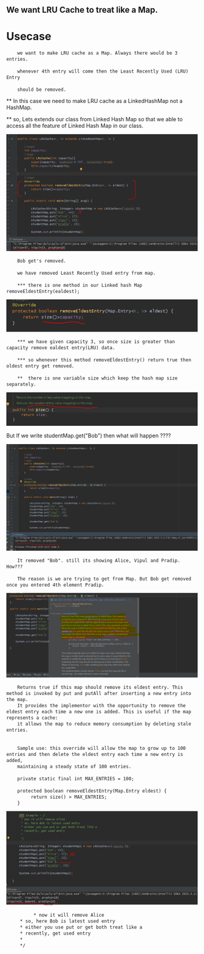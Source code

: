 

We want LRU Cache to treat like a Map.
-------------------------------------

Usecase
========

        we want to make LRU cache as a Map. Always there would be 3 entries.

        whenever 4th entry will come then the Least Recently Used (LRU) Entry
    
        should be removed.


** In this case we need to make LRU cache as a LinkedHashMap not a HashMap.

** so, Lets extends our class from Linked Hash Map so that we able to access
    all the feature of Linked Hash Map in our class.



![img.png](img.png)

        Bob get's removed.

        we have removed Least Recently Used entry from map.

        *** there is one method in our Linked hash Map removeEldestEntry(ealdest);

 ![img_1.png](img_1.png)

        *** we have given capacity 3, so once size is greater than capacity remove ealdest entry(LRU) data.

        *** so whenever this method removeEldestEntry() return true then oldest entry get removed.

        **  there is one variable size which keep the hash map size separately.

 ![img_2.png](img_2.png)


But If we write studentMap.get("Bob") then what will happen ????

![img_3.png](img_3.png)

        It removed "Bob". still its showing Alice, Vipul and Pradip. How???

        The reason is we are trying to get from Map. But Bob get removed once you entered 4th element Pradip.

  ![img_4.png](img_4.png)
  

        Returns true if this map should remove its eldest entry. This method is invoked by put and putAll after inserting a new entry into the map. 
        It provides the implementor with the opportunity to remove the eldest entry each time a new one is added. This is useful if the map represents a cache: 
        it allows the map to reduce memory consumption by deleting stale entries.


        Sample use: this override will allow the map to grow up to 100 entries and then delete the eldest entry each time a new entry is added, 
        maintaining a steady state of 100 entries.
        
        private static final int MAX_ENTRIES = 100;

        protected boolean removeEldestEntry(Map.Entry eldest) {
             return size() > MAX_ENTRIES;
        }


![img_5.png](img_5.png)

              * now it will remove Alice
         * so, here Bob is latest used entry
         * either you use put or get both treat like a
         * recently, get used entry
         *
         */

